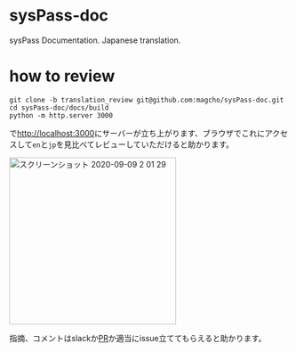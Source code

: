 # sysPass-doc
sysPass Documentation. Japanese translation.

# how to review

```
git clone -b translation_review git@github.com:magcho/sysPass-doc.git
cd sysPass-doc/docs/build
python -m http.server 3000
```

で[http://localhost:3000](http://localhost:3000)にサーバーが立ち上がります、ブラウザでこれにアクセスして`en`と`jp`を見比べてレビューしていただけると助かります。

<img height="300" alt="スクリーンショット 2020-09-09 2 01 29" src="https://user-images.githubusercontent.com/7902223/92506509-89167300-f240-11ea-8f01-c025973ffa88.png">

指摘、コメントはslackか[PR](https://github.com/magcho/sysPass-doc/pull/1)か適当にissue立ててもらえると助かります。
